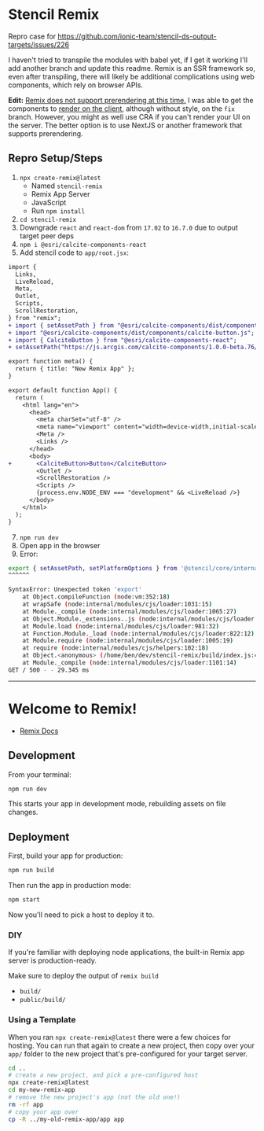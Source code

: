 # Stencil Remix
Repro case for https://github.com/ionic-team/stencil-ds-output-targets/issues/226

I haven't tried to transpile the modules with babel yet, if I get it working I'll add another branch and update this readme. Remix is an SSR framework so, even after transpiling, there will likely be additional complications using web components, which rely on browser APIs.

**Edit:** [Remix does not support prerendering at this time.](https://github.com/remix-run/remix/issues/179) I was able to get the components to [render on the client](https://github.com/benelan/stencil-remix/blob/fix/app/routes/index.jsx#L8-L13), although without style, on the `fix` branch. However, you might as well use CRA if you can't render your UI on the server. The better option is to use NextJS or another framework that supports prerendering.


## Repro Setup/Steps

1. `npx create-remix@latest`
    - Named `stencil-remix`
    - Remix App Server
    - JavaScript
    - Run `npm install`
2. `cd stencil-remix`
3. Downgrade `react` and `react-dom` from `17.02` to `16.7.0` due to output target peer deps
4. `npm i @esri/calcite-components-react`
5.  Add stencil code to `app/root.jsx`:
``` diff
import {
  Links,
  LiveReload,
  Meta,
  Outlet,
  Scripts,
  ScrollRestoration,
} from "remix";
+ import { setAssetPath } from "@esri/calcite-components/dist/components";
+ import "@esri/calcite-components/dist/components/calcite-button.js";
+ import { CalciteButton } from "@esri/calcite-components-react";
+ setAssetPath("https://js.arcgis.com/calcite-components/1.0.0-beta.76/assets");

export function meta() {
  return { title: "New Remix App" };
}

export default function App() {
  return (
    <html lang="en">
      <head>
        <meta charSet="utf-8" />
        <meta name="viewport" content="width=device-width,initial-scale=1" />
        <Meta />
        <Links />
      </head>
      <body>
+       <CalciteButton>Button</CalciteButton>
        <Outlet />
        <ScrollRestoration />
        <Scripts />
        {process.env.NODE_ENV === "development" && <LiveReload />}
      </body>
    </html>
  );
}
```
7. `npm run dev`
8. Open app in the browser
9. Error:
```bash
export { setAssetPath, setPlatformOptions } from '@stencil/core/internal/client';
^^^^^^

SyntaxError: Unexpected token 'export'
    at Object.compileFunction (node:vm:352:18)
    at wrapSafe (node:internal/modules/cjs/loader:1031:15)
    at Module._compile (node:internal/modules/cjs/loader:1065:27)
    at Object.Module._extensions..js (node:internal/modules/cjs/loader:1153:10)
    at Module.load (node:internal/modules/cjs/loader:981:32)
    at Function.Module._load (node:internal/modules/cjs/loader:822:12)
    at Module.require (node:internal/modules/cjs/loader:1005:19)
    at require (node:internal/modules/cjs/helpers:102:18)
    at Object.<anonymous> (/home/ben/dev/stencil-remix/build/index.js:408:36)
    at Module._compile (node:internal/modules/cjs/loader:1101:14)
GET / 500 - - 29.345 ms
```


---

# Welcome to Remix!

- [Remix Docs](https://remix.run/docs)

## Development

From your terminal:

```sh
npm run dev
```

This starts your app in development mode, rebuilding assets on file changes.

## Deployment

First, build your app for production:

```sh
npm run build
```

Then run the app in production mode:

```sh
npm start
```

Now you'll need to pick a host to deploy it to.

### DIY

If you're familiar with deploying node applications, the built-in Remix app server is production-ready.

Make sure to deploy the output of `remix build`

- `build/`
- `public/build/`

### Using a Template

When you ran `npx create-remix@latest` there were a few choices for hosting. You can run that again to create a new project, then copy over your `app/` folder to the new project that's pre-configured for your target server.

```sh
cd ..
# create a new project, and pick a pre-configured host
npx create-remix@latest
cd my-new-remix-app
# remove the new project's app (not the old one!)
rm -rf app
# copy your app over
cp -R ../my-old-remix-app/app app
```
